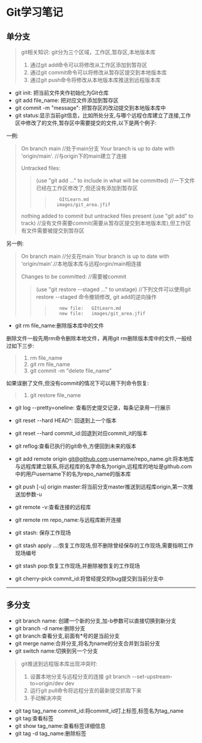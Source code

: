 # Git学习笔记

## 单分支

>git相关知识:
>git分为三个区域，工作区,暂存区,本地版本库
>
>1. 通过git add命令可以将修改从工作区添加到暂存区
>1. 通过git commit命令可以将修改从暂存区提交到本地版本库
>1. 通过git push命令将修改从本地版本库推送到远程版本库

* git init: 把当前文件夹作初始化为Git仓库  
* git add file_name: 把对应文件添加到暂存区  
* git commit -m "message": 把暂存区的改动提交到本地版本库中
* git status:显示当前git信息，比如所处分支,与哪个远程仓库建立了连接,工作区中修改了的文件,暂存区中需要提交的文件,以下是两个例子:

一例:
>On branch main //处于main分支
>Your branch is up to date with 'origin/main'. //与origin下的main建立了连接
>
>Untracked files:
>>(use "git add <file>..." to include in what will be committed)  //一下文件已经在工作区修改了,但还没有添加到暂存区
>>>        GItLearn.md
>>>       images/git_area.jfif
>
>nothing added to commit but untracked files present (use "git add" to track)  //没有文件需要commit(需要从暂存区提交到本地版本库),但工作区有文件需要被提交到暂存区

另一例:
>On branch main //分支在main
>Your branch is up to date with 'origin/main'.//本地版本库与远程orgin/main相连接
>
>Changes to be committed: //需要被commit
>>(use "git restore --staged <file>..." to unstage) //下列文件可以使用git restore --staged 命令撤销修改, git add的逆向操作
>>>        new file:   GItLearn.md
>>>        new file:   images/git_area.jfif

* git rm file_name:删除版本库中的文件

删除文件一般先用rm命令删除本地文件，再用git rm删除版本库中的文件,一般经过如下三步:  

>1. rm file_name
>1. git rm file_name
>1. git commit -m "delete file_name"  

如果误删了文件,但没有commit的情况下可以用下列命令恢复:

>1. git restore file_name

* git log --pretty=oneline: 查看历史提交记录，每条记录用一行展示
* git reset --hard HEAD^: 回退到上一个版本
* git reset --hard commit_id:回退到对应commit_it的版本
* git reflog:查看已执行的git命令,方便回到未来的版本

* git add remote origin git@github.com:username/repo_name.git:将本地库与远程库建立联系,将远程库的名字命名为origin,远程库的地址是github.com中的用户username下的名为repo_name的版本库
* git push [-u] origin master:将当前分支master推送到远程库origin,第一次推送加参数-u
* git remote -v:查看连接的远程库
* git remote rm repo_name:与远程库断开连接
* git stash: 保存工作现场
* git stash apply ...:恢复工作现场,但不删除曾经保存的工作现场,需要指明工作现场编号
* git stash pop:恢复工作现场,并删除被恢复的工作现场
* git cherry-pick commit_id:将曾经提交的bug提交到当前分支中

---

## 多分支

* git branch  name: 创建一个新的分支,加-b参数可以直接切换到新分支
* git branch -d name:删除分支
* git branch:查看分支,前面有*号的是当前分支
* git merge name:合并分支,将名为name的分支合并到当前分支
* git switch name:切换到另一个分支

>git推送到远程版本库出现冲突时:
>
>1. 设置本地分支与远程分支的连接 git branch --set-upstream-to=origin/dev dev
>1. 运行git pull命令将远程分支的最新提交抓取下来
>1. 手动解决冲突

* git tag tag_name commit_id:将commit_id打上标签,标签名为tag_name
* git tag:查看标签
* git show tag_name:查看标签详细信息
* git tag -d tag_name:删除标签
